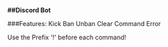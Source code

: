 **##Discord Bot**

###Features:
Kick
Ban
Unban
Clear
Command Error


Use the Prefix '!' before each command!
